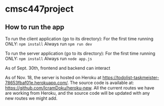 # cmsc447project

## How to run the app

To run the client application (go to its directory):
For the first time running ONLY: `npm install`
Always run `npm run dev`

To run the server application (go to its directory):
For the first time running ONLY: `npm install`
Always run `node app.js`

As of Sept. 30th, frontend and backend can interact

As of Nov. 18, the server is hosted on Heroku at https://todolist-taskmeister-78653fbaf01e.herokuapp.com/. The source code is available at: https://github.com/IcramDoku/heroku-new. All the current routes we have are working from Heroku, and the source code will be updated with any new routes we might add.